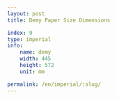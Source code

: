 ```yaml
---
layout: post
title: Demy Paper Size Dimensions

index: 9
type: imperial
info:
    name: demy
    width: 445
    height: 572
    unit: mm

permalink: /en/imperial/:slug/
---
```



